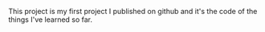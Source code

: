 This project is my first project I published on github and it's the code of the things I've learned so far.
